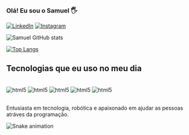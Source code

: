 ### Olá! Eu sou o Samuel 🖐️

[![LinkedIn](https://img.shields.io/badge/LinkedIn-0077B5?style=for-the-badge&logo=linkedin&logoColor=white)](https://www.linkedin.com/in/samuel-de-melo-8a9a1222b/)
[![Instagram](https://img.shields.io/badge/Instagram-E4405F?style=for-the-badge&logo=instagram&logoColor=white)](https://www.instagram.com/samualvez_/)

![Samuel GitHub stats](https://github-readme-stats.vercel.app/api?username=samuel-melo1&show_icons=true&theme=dracula)

[![Top Langs](https://github-readme-stats.vercel.app/api/top-langs/?username=samuel-melo1&layout=compact&theme=dracula)](https://github.com/samuel-melo1/github-readme-stats)
## Tecnologias que eu uso no meu dia 

<div style="display:inline_block"><br/>
  <img align="center" alt="html5" src="https://img.shields.io/badge/JavaScript-F7DF1E?style=for-the-badge&logo=javascript&logoColor=black">
  <img align="center" alt="html5" src="https://img.shields.io/badge/HTML5-E34F26?style=for-the-badge&logo=html5&logoColor=white">
  <img align="center" alt="html5" src="https://img.shields.io/badge/CSS3-1572B6?style=for-the-badge&logo=css3&logoColor=white">
  <img align="center" alt="html5" src="https://img.shields.io/badge/Java-ED8B00?style=for-the-badge&logo=openjdk&logoColor=white">
  <img align="center" alt="html5" src="https://img.shields.io/badge/Spring-6DB33F?style=for-the-badge&logo=spring&logoColor=white">
</div><br/>

Entusiasta em tecnologia, robótica e apaixonado em ajudar as pessoas atráves da programação.

![Snake animation](https://github.com/samuel-melo1/blob/output/github-contribution-grid-snake.svg)
